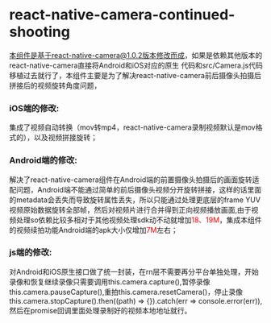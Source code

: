 # react-native-camera-continued-shooting
本组件是基于react-native-camera@1.0.2版本修改而成，如果是依赖其他版本的react-native-camera直接将Android和iOS对应的原生
代码和src/Camera.js代码移植过去就行了，本组件主要是为了解决react-native-camera前后摄像头拍摄后拼接后的视频旋转角度问题，
### iOS端的修改:
集成了视频自动转换（mov转mp4，react-native-camera录制视频默认是mov格式的），以及视频拼接旋转；
### Android端的修改:
解决了react-native-camera组件在Android端的前置摄像头拍摄后的画面旋转适配问题，Android端不能通过简单的前后摄像头视频分开旋转拼接，这样的话里面的metadata会丢失而导致旋转属性丢失，所以只能通过处理更底层的frame YUV视频原始数据旋转全部帧，然后对视频片进行合并得到正向视频播放画面,由于视频处理so依赖比较多相对于其他视频处理sdk动不动就增加<font color=red>18、19M</font>，集成本组件的视频续拍功能Android端的apk大小仅增加<font color=red>7M</font>左右；
### js端的修改:
对Android和iOS原生接口做了统一封装，在rn层不需要再分平台单独处理，开始录像和恢复继续录像只需要调用this.camera.capture(),暂停录像this.camera.pauseCapture(),重拍this.camera.resetCamera()，停止录像this.camera.stopCapture().then((path) => {}).catch(err => console.error(err)),然后在promise回调里面处理录制好的视频本地地址就行。
